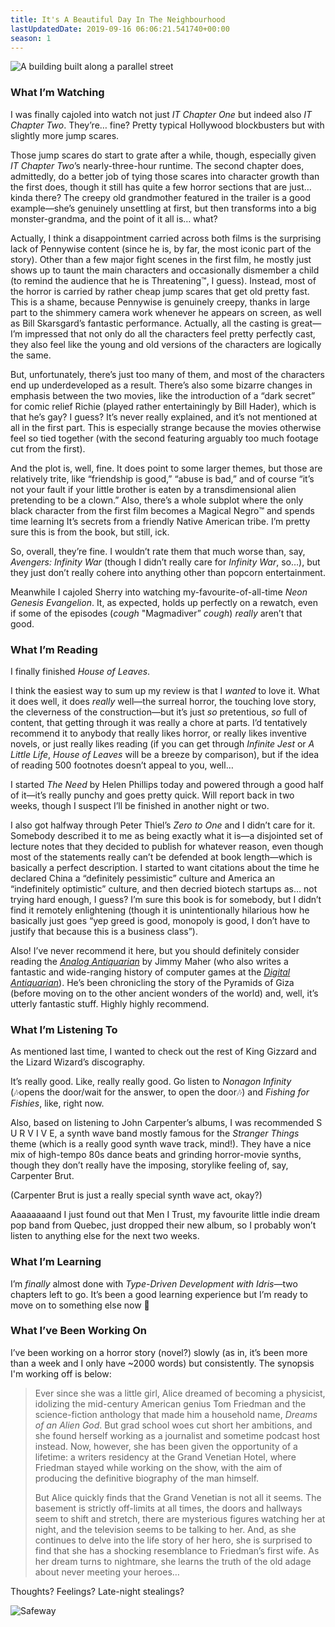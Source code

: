 ```yaml
---
title: It's A Beautiful Day In The Neighbourhood
lastUpdatedDate: 2019-09-16 06:06:21.541740+00:00
season: 1
---
```


![A building built along a parallel street](../../assets/newsletters/edge_building.jpg)

### What I’m Watching

I was finally cajoled into watch not just *IT Chapter One* but indeed also *IT Chapter Two*. They’re… fine? Pretty typical Hollywood blockbusters but with slightly more jump scares.

Those jump scares do start to grate after a while, though, especially given *IT Chapter Two*’s nearly-three-hour runtime. The second chapter does, admittedly, do a better job of tying those scares into character growth than the first does, though it still has quite a few horror sections that are just… kinda there? The creepy old grandmother featured in the trailer is a good example—she’s genuinely unsettling at first, but then transforms into a big monster-grandma, and the point of it all is… what?

Actually, I think a disappointment carried across both films is the surprising lack of Pennywise content (since he is, by far, the most iconic part of the story). Other than a few major fight scenes in the first film, he mostly just shows up to taunt the main characters and occasionally dismember a child (to remind the audience that he is Threatening™️, I guess). Instead, most of the horror is carried by rather cheap jump scares that get old pretty fast. This is a shame, because Pennywise is genuinely creepy, thanks in large part to the shimmery camera work whenever he appears on screen, as well as Bill Skarsgard’s fantastic performance. Actually, all the casting is great—I’m impressed that not only do all the characters feel pretty perfectly cast, they also feel like the young and old versions of the characters are logically the same.

But, unfortunately, there’s just too many of them, and most of the characters end up underdeveloped as a result. There’s also some bizarre changes in emphasis between the two movies, like the introduction of a “dark secret” for comic relief Richie (played rather entertainingly by Bill Hader), which is that he’s gay? I guess? It’s never really explained, and it’s not mentioned at all in the first part. This is especially strange because the movies otherwise feel so tied together (with the second featuring arguably too much footage cut from the first).

And the plot is, well, fine. It does point to some larger themes, but those are relatively trite, like “friendship is good,” “abuse is bad,” and of course “it’s not your fault if your little brother is eaten by a transdimensional alien pretending to be a clown.” Also, there’s a whole subplot where the only black character from the first film becomes a Magical Negro™️ and spends time learning It’s secrets from a friendly Native American tribe. I’m pretty sure this is from the book, but still, ick.

So, overall, they’re fine. I wouldn’t rate them that much worse than, say, *Avengers: Infinity War* (though I didn’t really care for *Infinity War*, so…), but they just don’t really cohere into anything other than popcorn entertainment.

Meanwhile I cajoled Sherry into watching my-favourite-of-all-time *Neon Genesis Evangelion*. It, as expected, holds up perfectly on a rewatch, even if some of the episodes (*cough* "Magmadiver” *cough*) *really* aren’t that good.

### What I’m Reading

I finally finished *House of Leaves*.

I think the easiest way to sum up my review is that I *wanted* to love it. What it does well, it does *really* well—the surreal horror, the touching love story, the cleverness of the construction—but it’s just *so* pretentious, *so* full of content, that getting through it was really a chore at parts. I’d tentatively recommend it to anybody that really likes horror, or really likes inventive novels, or just really likes reading (if you can get through *Infinite Jest* or *A Little Life*, *House of Leaves* will be a breeze by comparison), but if the idea of reading 500 footnotes doesn’t appeal to you, well…

I started *The Need* by Helen Phillips today and powered through a good half of it—it’s really punchy and goes pretty quick. Will report back in two weeks, though I suspect I’ll be finished in another night or two.

I also got halfway through Peter Thiel’s *Zero to One* and I didn’t care for it. Somebody described it to me as being exactly what it is—a disjointed set of lecture notes that they decided to publish for whatever reason, even though most of the statements really can’t be defended at book length—which is basically a perfect description. I started to want citations about the time he declared China a “definitely pessimistic” culture and America an “indefinitely optimistic” culture, and then decried biotech startups as… not trying hard enough, I guess? I’m sure this book is for somebody, but I didn’t find it remotely enlightening (though it is unintentionally hilarious how he basically just goes “yep greed is good, monopoly is good, I don’t have to justify that because this is a business class”).

Also! I’ve never recommend it here, but you should definitely consider reading the [*Analog Antiquarian*](https://analog-antiquarian.net/2019/09/13/chapter-17-two-more-pyramids-and-a-sphinx/) by Jimmy Maher (who also writes a fantastic and wide-ranging history of computer games at the [*Digital Antiquarian*](https://www.filfre.net)). He’s been chronicling the story of the Pyramids of Giza (before moving on to the other ancient wonders of the world) and, well, it’s utterly fantastic stuff. Highly highly recommend.

### What I’m Listening To

As mentioned last time, I wanted to check out the rest of King Gizzard and the Lizard Wizard’s discography.

It’s really good. Like, really really good. Go listen to *Nonagon Infinity* (🎶opens the door/wait for the answer, to open the door🎶) and *Fishing for Fishies*, like, right now.

Also, based on listening to John Carpenter’s albums, I was recommended S U R V I V E, a synth wave band mostly famous for the *Stranger Things* theme (which is a really good synth wave track, mind!). They have a nice mix of high-tempo 80s dance beats and grinding horror-movie synths, though they don’t really have the imposing, storylike feeling of, say, Carpenter Brut.

(Carpenter Brut is just a really special synth wave act, okay?)

Aaaaaaaand I just found out that Men I Trust, my favourite little indie dream pop band from Quebec, just dropped their new album, so I probably won’t listen to anything else for the next two weeks.

### What I’m Learning

I’m *finally* almost done with *Type-Driven Development with Idris*—two chapters left to go. It’s been a good learning experience but I’m ready to move on to something else now 🙂

### What I’ve Been Working On

I’ve been working on a horror story (novel?) slowly (as in, it’s been more than a week and I only have ~2000 words) but consistently. The synopsis I'm working off is below:

> Ever since she was a little girl, Alice dreamed of becoming a physicist, idolizing the mid-century American genius Tom Friedman and the science-fiction anthology that made him a household name, *Dreams of an Alien God*. But grad school woes cut short her ambitions, and she found herself working as a journalist and sometime podcast host instead. Now, however, she has been given the opportunity of a lifetime: a writers residency at the Grand Venetian Hotel, where Friedman stayed while working on the show, with the aim of producing the definitive biography of the man himself.
>
> But Alice quickly finds that the Grand Venetian is not all it seems. The basement is strictly off-limits at all times, the doors and hallways seem to shift and stretch, there are mysterious figures watching her at night, and the television seems to be talking to her. And, as she continues to delve into the life story of her hero, she is surprised to find that she has a shocking resemblance to Friedman’s first wife. As her dream turns to nightmare, she learns the truth of the old adage about never meeting your heroes…

Thoughts? Feelings? Late-night stealings?

![Safeway](../../assets/newsletters/safeway.jpg)